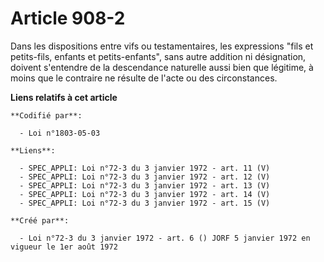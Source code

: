 # Article 908-2

Dans les dispositions entre vifs ou testamentaires, les expressions "fils et petits-fils, enfants et petits-enfants", sans
autre addition ni désignation, doivent s'entendre de la descendance naturelle aussi bien que légitime, à moins que le
contraire ne résulte de l'acte ou des circonstances.

**Liens relatifs à cet article**

	**Codifié par**:

	  - Loi n°1803-05-03

	**Liens**:

	  - SPEC_APPLI: Loi n°72-3 du 3 janvier 1972 - art. 11 (V)
	  - SPEC_APPLI: Loi n°72-3 du 3 janvier 1972 - art. 12 (V)
	  - SPEC_APPLI: Loi n°72-3 du 3 janvier 1972 - art. 13 (V)
	  - SPEC_APPLI: Loi n°72-3 du 3 janvier 1972 - art. 14 (V)
	  - SPEC_APPLI: Loi n°72-3 du 3 janvier 1972 - art. 15 (V)

	**Créé par**:

	  - Loi n°72-3 du 3 janvier 1972 - art. 6 () JORF 5 janvier 1972 en vigueur le 1er août 1972
